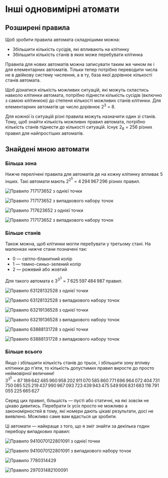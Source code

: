 Інші одновимірні атомати
========================

## Розширені правила

Щоб зробити правила автомата складнішими можна:

* Збільшити кількість сусідів, які впливають на клітинку
* Збільшити кількість станів в яких може перебувати клітинка

Правила для нових автоматів можна записувати таким же чином як і для елементарних автоматів.
Тільки тепер потрібно переводити числа не в двійкову систему числення,
а в ту, база якої дорівнює кількості станів автомата.

Щоб дізнатися кількість можливих ситуацій,
які можуть скластись навколо клітинки автомата,
потрібно піднести кількість сусідів (включно з самою клітинкою)
до степеня кількості можливих станів клітинки.
Для елементарних автоматів це число дорівнює 2<sup>3</sup> = 8.

Для кожної із ситуацій різні правила можуть назначити один зі станів.
Тому, щоб знайти кількість можливих правил автомата, потрібно
кількість станів піднести до кількості ситуацій.
Існує 2<sub>8</sub> = 256 різних правил для найпростіших автоматів.

## Знайдені мною автомати

### Більша зона

Нижче перелічені правила для автоматів де на кожну клітинку впливає 5 інших.
Такі автомати мають
2<sup>2<sup>5</sup></sup> = 4&thinsp;294&thinsp;967&thinsp;296
різних правил.

![Правило 717173652 з однієї точки](images/rule-2-5-717173652.webp)

![Правило 717173652 з випадкового набору точок](images/rule-2-5-717173652-random.webp)

![Правило 717623652 з однієї точки](images/rule-2-5-717623652.webp)

![Правило 717173652 з випадкового набору точок](images/rule-2-5-717623652-random.webp)

### Більше станів

Також можна, щоб клітинки могли перебувати у третьому стані.
На малюнках нижче стани позначені так:

* 0 — світло-блакитний колір
* 1 — темно-синьо-зелений колір
* 2 — рожевий або жовтий

Для такого автомата є
3<sup>3<sup>3</sup></sup> = 7&thinsp;625&thinsp;597&thinsp;484&thinsp;987
правил.

![Правило 63128132528 з однієї точки](images/rule-3-3-63128132528.webp)

![Правило 63128132528 з випадкового набору точок](images/rule-3-3-63128132528-random.webp)

![Правило 63219136528 з однієї точки](images/rule-3-3-63219136528.webp)

![Правило 63219136528 з випадкового набору точок](images/rule-3-3-63219136528-random.webp)

![Правило 63888131728 з однієї точки](images/rule-3-3-63888131728.webp)

![Правило 63888131728 з випадкового набору точок](images/rule-3-3-63888131728-random.webp)

### Більше всього

Якщо і збільшити кількість станів до трьох,
і збільшити зону впливу клітинки до п'яти,
то кількість допустимих правил виросте до просто неймовірної величини!
<br>
3<sup>3<sup>5</sup></sup> = 87&thinsp;189&thinsp;642&thinsp;485&thinsp;960&thinsp;958&thinsp;202&thinsp;911&thinsp;070&thinsp;585&thinsp;860&thinsp;771&thinsp;696&thinsp;964&thinsp;072&thinsp;404&thinsp;731&thinsp;750&thinsp;085&thinsp;525&thinsp;219&thinsp;437&thinsp;990&thinsp;967&thinsp;093&thinsp;723&thinsp;439&thinsp;943&thinsp;475&thinsp;549&thinsp;906&thinsp;831&thinsp;683&thinsp;116&thinsp;791&thinsp;055&thinsp;225&thinsp;665&thinsp;627

Серед цих правил, більшість — пусті або статичні,
на які зовсім не цікаво дивитись.
Перебрати їх усіх просто не можливо
а закономірностей в тому, які номери дають цікаві результати, досі не виявлено.
Можливо саме вам вдасться це зробити.

Ці автомати — найкраще з того, що я зміг знайти за декілька годин перебору випадкових правил:

![Правило 9410070122801091 з однієї точки](images/rule-3-5-9410070122801091.webp)

![Правило 9410070122801091 з випадкового набору точок](images/rule-3-5-9410070122801091-random.webp)

![Правило 7780314429](images/rule-3-5-7780314429-random.webp)

![Правило 297031482100091](images/rule-3-5-297031482100091-random.webp)
